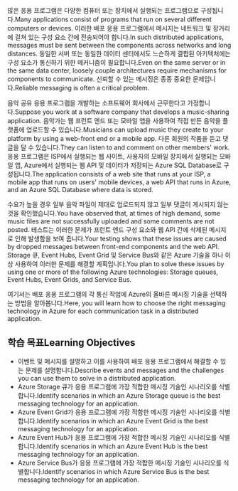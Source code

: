 <span data-ttu-id="a6820-101">많은 응용 프로그램은 다양한 컴퓨터 또는 장치에서 실행되는 프로그램으로 구성됩니다.</span><span class="sxs-lookup"><span data-stu-id="a6820-101">Many applications consist of programs that run on several different computers or devices.</span></span> <span data-ttu-id="a6820-102">이러한 배포 응용 프로그램에서 메시지는 네트워크 및 장거리에 걸쳐 있는 구성 요소 간에 전송되어야 합니다.</span><span class="sxs-lookup"><span data-stu-id="a6820-102">In such distributed applications, messages must be sent between the components across networks and long distances.</span></span> <span data-ttu-id="a6820-103">동일한 서버 또는 동일한 데이터 센터에서도 느슨하게 결합된 아키텍처에는 구성 요소가 통신하기 위한 메커니즘이 필요합니다.</span><span class="sxs-lookup"><span data-stu-id="a6820-103">Even on the same server or in the same data center, loosely couple architectures require mechanisms for components to communicate.</span></span> <span data-ttu-id="a6820-104">신뢰할 수 있는 메시징은 종종 중요한 문제입니다.</span><span class="sxs-lookup"><span data-stu-id="a6820-104">Reliable messaging is often a critical problem.</span></span>

<span data-ttu-id="a6820-105">음악 공유 응용 프로그램을 개발하는 소프트웨어 회사에서 근무한다고 가정합니다.</span><span class="sxs-lookup"><span data-stu-id="a6820-105">Suppose you work at a software company that develops a music-sharing application.</span></span> <span data-ttu-id="a6820-106">음악가는 웹 프런트 엔드 또는 모바일 앱을 사용하여 직접 만든 음악을 플랫폼에 업로드할 수 있습니다.</span><span class="sxs-lookup"><span data-stu-id="a6820-106">Musicians can upload music they create to your platform by using a web-front end or a mobile app.</span></span> <span data-ttu-id="a6820-107">다른 회원의 작품을 듣고 댓글을 달 수 있습니다.</span><span class="sxs-lookup"><span data-stu-id="a6820-107">They can listen to and comment on other members' work.</span></span> <span data-ttu-id="a6820-108">응용 프로그램은 ISP에서 실행되는 웹 사이트, 사용자의 모바일 장치에서 실행되는 모바일 앱, Azure에서 실행되는 웹 API 및 데이터가 저장되는 Azure SQL Database로 구성됩니다.</span><span class="sxs-lookup"><span data-stu-id="a6820-108">The application consists of a web site that runs at your ISP, a mobile app that runs on users' mobile devices, a web API that runs in Azure, and an Azure SQL Database where data is stored.</span></span>

<span data-ttu-id="a6820-109">수요가 높을 경우 일부 음악 파일이 제대로 업로드되지 않고 일부 댓글이 게시되지 않는 것을 확인했습니다.</span><span class="sxs-lookup"><span data-stu-id="a6820-109">You have observed that, at times of high demand, some music files are not successfully uploaded and some comments are not posted.</span></span> <span data-ttu-id="a6820-110">테스트는 이러한 문제가 프런트 엔드 구성 요소와 웹 API 간에 삭제된 메시지로 인해 발생함을 보여 줍니다.</span><span class="sxs-lookup"><span data-stu-id="a6820-110">Your testing shows that these issues are caused by dropped messages between front-end components and the web API.</span></span> <span data-ttu-id="a6820-111">Storage 큐, Event Hubs, Event Grid 및 Service Bus와 같은 Azure 기술을 하나 이상 사용하여 이러한 문제를 해결할 계획입니다.</span><span class="sxs-lookup"><span data-stu-id="a6820-111">You plan to solve these issues by using one or more of the following Azure technologies: Storage queues, Event Hubs, Event Grids, and Service Bus.</span></span>

<span data-ttu-id="a6820-112">여기서는 배포 응용 프로그램의 각 통신 작업에 Azure의 올바른 메시징 기술을 선택하는 방법을 알아봅니다.</span><span class="sxs-lookup"><span data-stu-id="a6820-112">Here, you will learn how to choose the right messaging technology in Azure for each communication task in a distributed application.</span></span>

## <a name="learning-objectives"></a><span data-ttu-id="a6820-113">학습 목표</span><span class="sxs-lookup"><span data-stu-id="a6820-113">Learning Objectives</span></span>

- <span data-ttu-id="a6820-114">이벤트 및 메시지를 설명하고 이를 사용하여 배포 응용 프로그램에서 해결할 수 있는 문제를 설명합니다.</span><span class="sxs-lookup"><span data-stu-id="a6820-114">Describe events and messages and the challenges you can use them to solve in a distributed application.</span></span>
- <span data-ttu-id="a6820-115">Azure Storage 큐가 응용 프로그램에 가장 적합한 메시징 기술인 시나리오를 식별합니다.</span><span class="sxs-lookup"><span data-stu-id="a6820-115">Identify scenarios in which an Azure Storage queue is the best messaging technology for an application.</span></span>
- <span data-ttu-id="a6820-116">Azure Event Grid가 응용 프로그램에 가장 적합한 메시징 기술인 시나리오를 식별합니다.</span><span class="sxs-lookup"><span data-stu-id="a6820-116">Identify scenarios in which an Azure Event Grid is the best messaging technology for an application.</span></span>
- <span data-ttu-id="a6820-117">Azure Event Hub가 응용 프로그램에 가장 적합한 메시징 기술인 시나리오를 식별합니다.</span><span class="sxs-lookup"><span data-stu-id="a6820-117">Identify scenarios in which an Azure Event Hub is the best messaging technology for an application.</span></span>
- <span data-ttu-id="a6820-118">Azure Service Bus가 응용 프로그램에 가장 적합한 메시징 기술인 시나리오를 식별합니다.</span><span class="sxs-lookup"><span data-stu-id="a6820-118">Identify scenarios in which Azure Service Bus is the best messaging technology for an application.</span></span>
